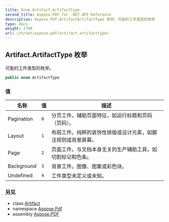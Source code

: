 ```yaml
---
title: Enum Artifact.ArtifactType
second_title: Aspose.PDF for .NET API Reference
description: Aspose.Pdf.ArtifactArtifactType 枚举。可能的工件类型的枚举
type: docs
weight: 2790
url: /zh/net/aspose.pdf/artifact.artifacttype/
---
```

## Artifact.ArtifactType 枚举

可能的工件类型的枚举。

```csharp
public enum ArtifactType
```

### 值

| 名称 | 值 | 描述 |
| --- | --- | --- |
| Pagination | `0` | 分页工件。辅助页面特征，如运行标题和页码（页码）。 |
| Layout | `1` | 布局工件。纯粹的装饰性排版或设计元素，如脚注规则或背景屏幕。 |
| Page | `2` | 页面工件。与文档本身无关的生产辅助工具，如切割标记和色条。 |
| Background | `3` | 背景工件。图像、图案或彩色块。 |
| Undefined | `4` | 工件类型未定义或未知。 |

### 另见

* class [Artifact](../artifact/)
* namespace [Aspose.Pdf](../../aspose.pdf/)
* assembly [Aspose.PDF](../../)